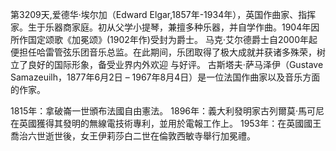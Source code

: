 第3209天,爱德华·埃尔加（Edward Elgar,1857年-1934年），英国作曲家、指挥家。生于乐器商家庭。初从父学小提琴，兼擅多种乐器，并自学作曲。1904年因所作国定颂歌《加冕颂》(1902年作)受封为爵士。
马克·艾尔德爵士自2000年起便担任哈雷管弦乐团音乐总监。在此期间，乐团取得了极大成就并获诸多殊荣，树立了良好的国际形象，备受业界内外欢迎 与好评。
古斯塔夫·萨马泽伊（Gustave Samazeuilh，1877年6月2日 – 1967年8月4日）是一位法国作曲家以及音乐方面的作家。

1815年：拿破崙一世頒布法國自由憲法。
1896年：義大利發明家古列爾莫·馬可尼在英國獲得其發明的無線電技術專利，並用於電報工作上。
1953年：在英國國王喬治六世逝世後，女王伊莉莎白二世在倫敦西敏寺舉行加冕禮。